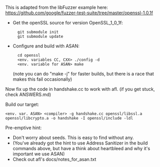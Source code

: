 This is adapted from the libFuzzer example here: https://github.com/google/fuzzer-test-suite/tree/master/openssl-1.0.1f

- Get the openSSL source for version OpenSSL_1_0_1f:

        git submodule init
        git submodule update

- Configure and build with ASAN:

      	cd openssl
      	<env. variables CC, CXX> ./config -d
      	<env. variable for ASAN> make

  (note you can do "make -j" for faster builds, but there is a race that makes this fail occasionally)

Now fix up the code in handshake.cc to work with afl. (if you get stuck, check ANSWERS.md)

Build our target:

    <env. var. ASAN> <compiler> -g handshake.cc openssl/libssl.a openssl/libcrypto.a -o handshake -I openssl/include -ldl

Pre-emptive hint:

- Don't worry about seeds. This is easy to find without any.
- (You've already got the hint to use Address Sanitizer in the build commands above, but have a think about heartbleed
  and why it's important we use ASAN)
- Check out afl's docs/notes_for_asan.txt
